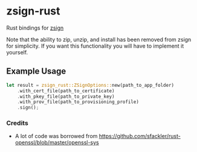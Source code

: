 # zsign-rust

Rust bindings for [zsign](https://github.com/zhlynn/zsign)

Note that the ability to zip, unzip, and install has been removed from zsign for simplicity. If you want this functionality you will have to implement it yourself.

## Example Usage

```rust
let result = zsign_rust::ZSignOptions::new(path_to_app_folder)
    .with_cert_file(path_to_certificate)
    .with_pkey_file(path_to_private_key)
    .with_prov_file(path_to_provisioning_profile)
    .sign();
```

### Credits

- A lot of code was borrowed from https://github.com/sfackler/rust-openssl/blob/master/openssl-sys
